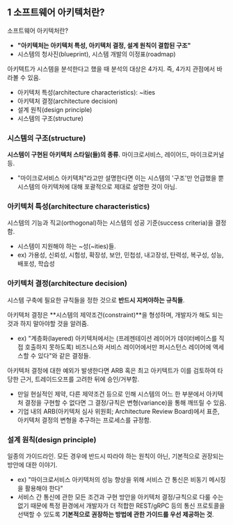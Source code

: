## 1 소프트웨어 아키텍처란?

소프트웨어 아키텍처란?

- **"아키텍처는 아키텍처 특성, 아키텍처 결정, 설계 원칙이 결합된 구조"**
- 시스템의 청사진(blueprint), 시스템 개발의 이정표(roadmap)

아키텍트가 시스템을 분석한다고 했을 때 분석의 대상은 4가지. 즉, 4가지 관점에서 바라볼 수 있음.

- 아키텍처 특성(architecture characteristics): ~ities
- 아키텍처 결정(architecture decision)
- 설계 원칙(design principle)
- 시스템의 구조(structure)

### 시스템의 구조(structure)

**시스템이 구현된 아키텍처 스타일(들)의 종류**. 마이크로서비스, 레이어드, 마이크로커널 등.

- "마이크로서비스 아키텍처"라고만 설명한다면 이는 시스템의 '구조'만 언급했을 뿐 시스템의 아키텍처에 대해 포괄적으로 제대로 설명한 것이 아님.

### 아키텍처 특성(architecture characteristics)

시스템의 기능과 직교(orthogonal)하는 시스템의 성공 기준(success criteria)을 결정함.

- 시스템이 지원해야 하는 ~성(~ities)들.
- ex) 가용성, 신뢰성, 시험성, 확장성, 보안, 민첩성, 내고장성, 탄력성, 복구성, 성능, 배포성, 학습성

### 아키텍처 결정(architecture decision)

시스템 구축에 필요한 규칙들을 정한 것으로 **반드시 지켜야하는 규칙들**.

아키텍처 결정은 **시스템의 제약조건(constraint)**을 형성하며, 개발자가 해도 되는 것과 하지 말아야할 것을 알려줌.

- ex) "계층화(layered) 아키텍처에서는 (프레젠테이션 레이어가 데이터베이스를 직접 호출하지 못하도록) 비즈니스와 서비스 레이어에서만 퍼시스턴스 레이어에 액세스할 수 있다"와 같은 결정들.

아키텍처 결정에 대한 예외가 발생한다면 ARB 혹은 최고 아키텍트가 이를 검토하여 타당한 근거, 트레이드오프를 고려한 뒤에 승인/거부함.

- 만일 현실적인 제약, 다른 제약조건 등으로 인해 시스템의 어느 한 부분에서 아키텍처 결정을 구현할 수 없다면 그 결정/규칙은 변형(variance)을 통해 깨뜨릴 수 있음.
- 기업 내의 ARB(아키텍처 심사 위원회; Architecture Review Board)에서 표준, 아키텍처 결정의 변형을 추구하는 프로세스를 규정함.

### 설계 원칙(design principle)

일종의 가이드라인. 모든 경우에 반드시 따라야 하는 원칙이 아닌, 기본적으로 권장되는 방안에 대한 이야기.

- ex) "마이크로서비스 아키텍처의 성능 향상을 위해 서비스 간 통신은 비동기 메시징을 활용해야 한다"
- 서비스 간 통신에 관한 모든 조건과 구현 방안을 아키텍처 결정/규칙으로 다룰 수는 없기 때문에 특정 환경에서 개발자가 더 적합한 REST/gRPC 등의 통신 프로토콜을 선택할 수 있도록 **기본적으로 권장하는 방법에 관한 가이드를 우선 제공하는 것**.
